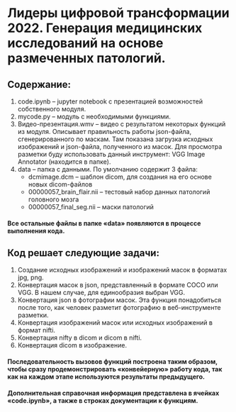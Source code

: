 # Лидеры цифровой трансформации 2022. Генерация медицинских исследований на основе размеченных патологий.

##  Содержание:
1.	code.ipynb – jupyter notebook с презентацией возможностей собственного модуля.
2.	mycode.py – модуль с необходимыми функциями.
3.	Видео-презентация.wmv – видео с результатом некоторых функций из модуля. Описывает правильность работы json-файла, сгенерированного по маскам. Там показана загрузка исходных изображений и json-файла, полученного из масок. Для просмотра разметки буду использовать данный инструмент: VGG Image Annotator (находится в папке).
4.	data – папка с данными. По умолчанию содержит 3 файла:  
    -	dcmimage.dcm – шаблон dicom, для создания на его основе новых dicom-файлов  
    -	00000057_brain_flair.nii – тестовый набор данных патологий головного мозга  
    -	00000057_final_seg.nii – маски патологий
#### Все остальные файлы в папке «data» появляются в процессе выполнения кода.
## Код решает следующие задачи: 
1.	Создание исходных изображений и изображений масок в форматах jpg, png.
2.	Конвертация масок в json, представленный в формате COCO или VGG. В нашем случае, для единообразия выбран VGG.
3.	Конвертация json в фотографии масок. Эта функция понадобиться после того, как человек разметит фотографию в веб-инструменте разметки.
4.	Конвертация изображений масок или исходных изображений в формат nifti.
5.	Конвертация nifty в dicom и dicom в nifti.
6.	Конвертация dicom в изображение.
#### Последовательность вызовов функций построена таким образом, чтобы сразу продемонстрировать «конвейерную» работу кода, так как на каждом этапе используются результаты предыдущего.
#### Дополнительная справочная информация представлена в ячейках «code.ipynb», а также в строках документации к функциям.
